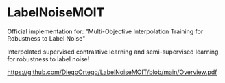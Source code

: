 # LabelNoiseMOIT
Official implementation for: "Multi-Objective Interpolation Training for Robustness to Label Noise"

Interpolated supervised contrastive learning and semi-supervised learning for robustness to label noise!


https://github.com/DiegoOrtego/LabelNoiseMOIT/blob/main/Overview.pdf

